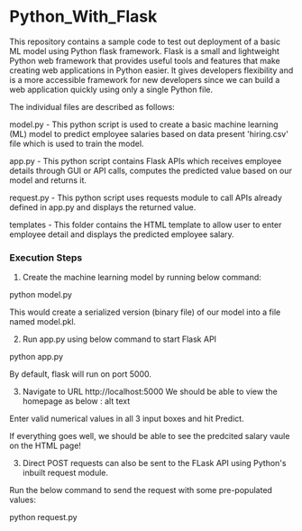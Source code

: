 # Python_With_Flask

This repository contains a sample code to test out deployment of a basic ML model using Python flask framework. Flask is a small and lightweight Python web framework that provides useful tools and features that make creating web applications in Python easier. It gives developers flexibility and is a more accessible framework for new developers since we can build a web application quickly using only a single Python file.

The individual files are described as follows:

model.py - This python script is used to create a basic machine learning (ML) model to predict employee salaries based on data present 'hiring.csv' file which is used to train the model.

app.py - This python script contains Flask APIs which receives employee details through GUI or API calls, computes the predicted value based on our model and returns it.

request.py - This python script uses requests module to call APIs already defined in app.py and displays the returned value.

templates - This folder contains the HTML template to allow user to enter employee detail and displays the predicted employee salary.


### Execution Steps

1) Create the machine learning model by running below command:

python model.py

This would create a serialized version (binary file) of our model into a file named model.pkl.

2) Run app.py using below command to start Flask API
 
python app.py

By default, flask will run on port 5000.

3) Navigate to URL http://localhost:5000
We should be able to view the homepage as below : alt text

Enter valid numerical values in all 3 input boxes and hit Predict.

If everything goes well, we should be able to see the predcited salary vaule on the HTML page!

3) Direct POST requests can also be sent to the FLask API using Python's inbuilt request module.

Run the below command to send the request with some pre-populated values:

python request.py
